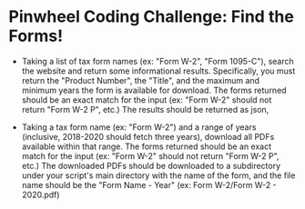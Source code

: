 # Pinwheel Coding Challenge: Find the Forms!

- Taking a list of tax form names (ex: "Form W-2", "Form 1095-C"), search the website and return some
  informational results. Specifically, you must return the "Product Number", the "Title", and the maximum and
  minimum years the form is available for download. The forms returned should be an exact match for the input (ex:
  "Form W-2" should not return "Form W-2 P", etc.) The results should be returned as json,

- Taking a tax form name (ex: "Form W-2") and a range of years (inclusive, 2018-2020 should fetch three
  years), download all PDFs available within that range. The forms returned should be an exact match for the input
  (ex: "Form W-2" should not return "Form W-2 P", etc.) The downloaded PDFs should be downloaded to a
  subdirectory under your script's main directory with the name of the form, and the file name should be the "Form
  Name - Year" (ex: Form W-2/Form W-2 - 2020.pdf)
